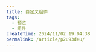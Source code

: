 ```yaml
---
title: 自定义组件
tags:
  - 预览
  - 组件
createTime: 2024/11/02 19:04:38
permalink: /article/p2u93deu/
---
```


<CustomComponent />
